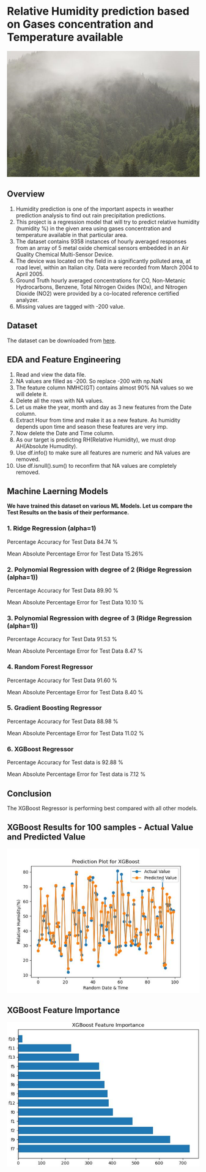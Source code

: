 # Relative Humidity prediction based on Gases concentration and Temperature available

![Rain](Rain.png)

## Overview
1. Humidity prediction is one of the important aspects in weather prediction analysis to find out rain precipitation predictions.
2. This project is a regression model that will try to predict relative humidity (humidity %) in the given area using gases concentration and temperature available in that particular area.  
3. The dataset contains 9358 instances of hourly averaged responses from an array of 5 metal oxide chemical sensors embedded in an Air Quality Chemical Multi-Sensor Device.
4. The device was located on the field in a significantly polluted area, at road level, within an Italian city. Data were recorded from March 2004 to April 2005.
5. Ground Truth hourly averaged concentrations for CO, Non-Metanic Hydrocarbons, Benzene, Total Nitrogen Oxides (NOx), and Nitrogen Dioxide (NO2) were provided by a co-located reference certified analyzer. 
6. Missing values are tagged with -200 value.

## Dataset 

The dataset can be downloaded from [here](https://archive.ics.uci.edu/ml/datasets/Air+Quality).

## EDA and Feature Engineering

1. Read and view the data file.
2. NA values are filled as -200. So replace -200 with np.NaN
3. The feature column NMHC(GT) contains almost 90% NA values so we will delete it.
4. Delete all the rows with NA values.
5. Let us make the year, month and day as 3 new features from the Date column.
6. Extract Hour from time and make it as a new feature. As humidity depends upon time and season these features are very imp.
7. Now delete the Date and Time column.
8. As our target is predicting RH(Relative Humidity), we must drop AH(Absolute Humudity).
9. Use df.info() to make sure all features are numeric and NA values are removed.
10. Use df.isnull().sum() to reconfirm that NA values are completely removed.

## Machine Laerning Models

**We have trained this dataset on various ML Models. Let us compare the Test Results on the basis of their performance.**

### 1. Ridge Regression (alpha=1)
Percentage Accuracy for Test Data 84.74 %

Mean Absolute Percentage Error for Test Data 15.26%

### 2. Polynomial Regression with degree of 2 (Ridge Regression (alpha=1))
Percentage Accuracy for Test Data 89.90 %

Mean Absolute Percentage Error for Test Data 10.10 %

### 3. Polynomial Regression with degree of 3 (Ridge Regression (alpha=1))
Percentage Accuracy for Test Data 91.53 %

Mean Absolute Percentage Error for Test Data 8.47 %

### 4. Random Forest Regressor
Percentage Accuracy for Test Data 91.60 %

Mean Absolute Percentage Error for Test Data 8.40 %

### 5. Gradient Boosting Regressor
Percentage Accuracy for Test Data 88.98 %

Mean Absolute Percentage Error for Test Data 11.02 %

### 6. XGBoost Regressor
Percentage Accuracy for Test data is 92.88 %

Mean Absolute Percentage Error for Test data is 7.12 %

## Conclusion 
The XGBoost Regressor is performing best compared with all other models.

## XGBoost Results for 100 samples - Actual Value and Predicted Value

![Result](Result.jpg)

## XGBoost Feature Importance
![Imp_Features](Imp_Features.jpg)

